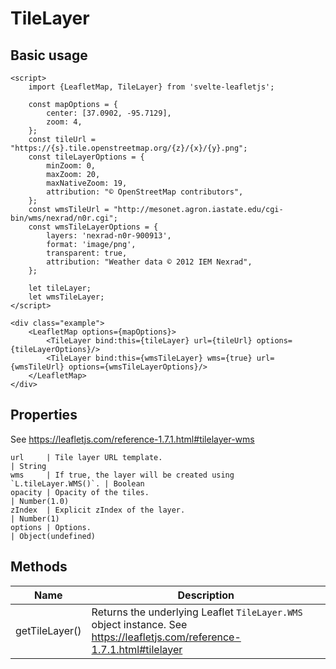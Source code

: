 # TileLayer

## Basic usage
```example height:400
<script>
    import {LeafletMap, TileLayer} from 'svelte-leafletjs';

    const mapOptions = {
        center: [37.0902, -95.7129],
        zoom: 4,
    };
    const tileUrl = "https://{s}.tile.openstreetmap.org/{z}/{x}/{y}.png";
    const tileLayerOptions = {
        minZoom: 0,
        maxZoom: 20,
        maxNativeZoom: 19,
        attribution: "© OpenStreetMap contributors",
    };
    const wmsTileUrl = "http://mesonet.agron.iastate.edu/cgi-bin/wms/nexrad/n0r.cgi";
    const wmsTileLayerOptions = {
        layers: 'nexrad-n0r-900913',
        format: 'image/png',
        transparent: true,
        attribution: "Weather data © 2012 IEM Nexrad",
    };

    let tileLayer;
    let wmsTileLayer;
</script>

<div class="example">
    <LeafletMap options={mapOptions}>
        <TileLayer bind:this={tileLayer} url={tileUrl} options={tileLayerOptions}/>
        <TileLayer bind:this={wmsTileLayer} wms={true} url={wmsTileUrl} options={wmsTileLayerOptions}/>
    </LeafletMap>
</div>
```

## Properties

See https://leafletjs.com/reference-1.7.1.html#tilelayer-wms

```properties
url     | Tile layer URL template.                                      | String
wms     | If true, the layer will be created using `L.tileLayer.WMS()`. | Boolean
opacity | Opacity of the tiles.                                         | Number(1.0)
zIndex  | Explicit zIndex of the layer.                                 | Number(1)
options | Options.                                                      | Object(undefined)
```

## Methods

| Name           | Description |
|----------------|-------------|
| getTileLayer() | Returns the underlying Leaflet `TileLayer.WMS` object instance. See https://leafletjs.com/reference-1.7.1.html#tilelayer |
